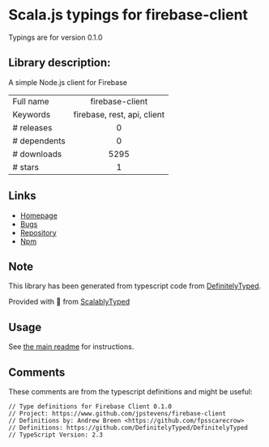 
# Scala.js typings for firebase-client

Typings are for version 0.1.0

## Library description:
A simple Node.js client for Firebase

|                    |                 |
| ------------------ | :-------------: |
| Full name          | firebase-client |
| Keywords           | firebase, rest, api, client |
| # releases         | 0 |
| # dependents       | 0 |
| # downloads        | 5295 |
| # stars            | 1 |

## Links
- [Homepage](https://github.com/jpstevens/firebase-client)
- [Bugs](https://github.com/jpstevens/firebase-client/issues)
- [Repository](https://github.com/jpstevens/firebase-client)
- [Npm](https://www.npmjs.com/package/firebase-client)
    


## Note
This library has been generated from typescript code from [DefinitelyTyped](https://definitelytyped.org).

Provided with :purple_heart: from [ScalablyTyped](https://github.com/oyvindberg/ScalablyTyped)

## Usage
See [the main readme](../../readme.md) for instructions.

## Comments

These comments are from the typescript definitions and might be useful:
```
// Type definitions for Firebase Client 0.1.0
// Project: https://www.github.com/jpstevens/firebase-client
// Definitions by: Andrew Breen <https://github.com/fpsscarecrow>
// Definitions: https://github.com/DefinitelyTyped/DefinitelyTyped
// TypeScript Version: 2.3

```

